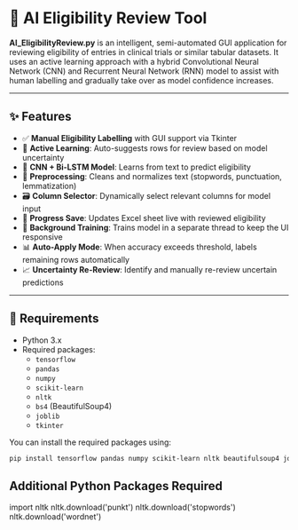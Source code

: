 # 🧠 AI Eligibility Review Tool

**AI_EligibilityReview.py** is an intelligent, semi-automated GUI application for reviewing eligibility of entries in clinical trials or similar tabular datasets. It uses an active learning approach with a hybrid Convolutional Neural Network (CNN) and Recurrent Neural Network (RNN) model to assist with human labelling and gradually take over as model confidence increases.

---

## ✨ Features

- ✅ **Manual Eligibility Labelling** with GUI support via Tkinter  
- 🤖 **Active Learning**: Auto-suggests rows for review based on model uncertainty  
- 🧠 **CNN + Bi-LSTM Model**: Learns from text to predict eligibility  
- 🧼 **Preprocessing**: Cleans and normalizes text (stopwords, punctuation, lemmatization)  
- 🗃️ **Column Selector**: Dynamically select relevant columns for model input  
- 💾 **Progress Save**: Updates Excel sheet live with reviewed eligibility  
- 🔄 **Background Training**: Trains model in a separate thread to keep the UI responsive  
- 📊 **Auto-Apply Mode**: When accuracy exceeds threshold, labels remaining rows automatically  
- 📈 **Uncertainty Re-Review**: Identify and manually re-review uncertain predictions  

---

## 📂 Requirements

- Python 3.x  
- Required packages:
  - `tensorflow`
  - `pandas`
  - `numpy`
  - `scikit-learn`
  - `nltk`
  - `bs4` (BeautifulSoup4)
  - `joblib`
  - `tkinter`

You can install the required packages using:

```bash
pip install tensorflow pandas numpy scikit-learn nltk beautifulsoup4 joblib
```

## Additional Python Packages Required
import nltk
nltk.download('punkt')
nltk.download('stopwords')
nltk.download('wordnet')
